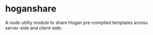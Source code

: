 hoganshare
==========

A node utility module to share Hogan pre-compiled templates across server-side and client-side.